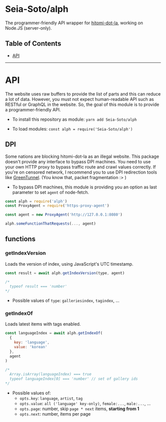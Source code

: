 # Seia-Soto/alph

The programmer-friendly API wrapper for [hitomi-dot-la](https://hitomi.la), working on Node.JS (server-only).

## Table of Contents

- [API](#API)

----

# API

The website uses raw buffers to provide the list of parts and this can reduce a lot of data.
However, you must not expect human-readable API such as RESTful or GraphQL in the website.
So, the goal of this module is to provide a programmer-friendly API.

- To install this repository as module: `yarn add Seia-Soto/alph`

- To load modules: `const alph = require('Seia-Soto/alph')`

## DPI

Some nations are blocking hitomi-dot-la as an illegal website.
This package doesn't provide any interface to bypass DPI machines.
You need to use your own HTTP proxy to bypass traffic route and crawl values correctly.
If you're on censored network, I recommend you to use DPI redirection tools like [GreenTunnel](https://github.com/SadeghHayeri/GreenTunnel).
(You know that, packet fragmentation :> )

- To bypass DPI machines, this module is providing you an option as last parameter to set `agent` of node-fetch.

```js
const alph = require('alph')
const ProxyAgent = require('https-proxy-agent')

const agent = new ProxyAgent('http://127.0.0.1:8080')

alph.someFunctionThatRequests(..., agent)
```

## functions

### getIndexVersion

Loads the version of index, using JavaScript's UTC timestamp.

```js
const result = await alph.getIndexVersion(type, agent)

/*
  typeof result === 'number'
*/
```

- Possible values of `type`: `galleriesindex`, `tagindex`, ...

### getIndexOf

Loads latest items with tags enabled.

```js
const languageIndex = await alph.getIndexOf(
  {
    key: 'language',
    value: 'korean'
  },
  agent
)

/*
  Array.isArray(languageIndex) === true
  typeof languageIndex[0] === 'number' // set of gallery ids
*/
```

- Possible values of:
  - `opts.key`: `language`, `artist`, `tag`
  - `opts.value`: `all ('language' key-only)`, `female:...`, `male:...`, ...
  - `opts.page`: number, skip `page * next` items, **starting from 1**
  - `opts.next`: number, items per page
